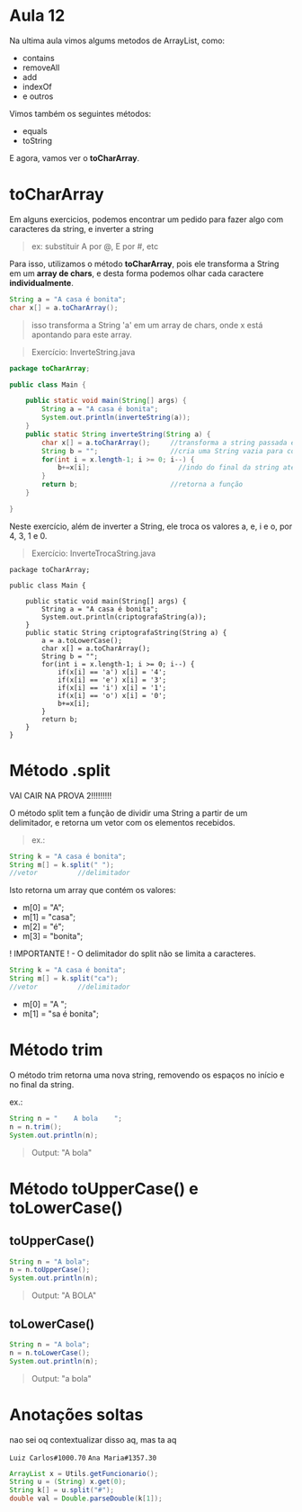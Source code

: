 # Aula 12

Na ultima aula vimos algums metodos de ArrayList, como:
- contains
- removeAll
- add
- indexOf
- e outros

Vimos também os seguintes métodos:
- equals
- toString

E agora, vamos ver o **toCharArray**.


# toCharArray

Em alguns exercicios, podemos encontrar um pedido para fazer algo com caracteres da string, e inverter a string

> ex: substituir A por @, E por #, etc

Para isso, utilizamos o método **toCharArray**, pois ele transforma a String em um **array de chars**, e desta forma podemos olhar cada caractere **individualmente**.


```java
String a = "A casa é bonita";
char x[] = a.toCharArray();
```
> isso transforma a String 'a' em um array de chars, onde x está apontando para este array.

> Exercício: InverteString.java

```java
package toCharArray;

public class Main {

	public static void main(String[] args) {
		String a = "A casa é bonita";
		System.out.println(inverteString(a));
	}
	public static String inverteString(String a) {
		char x[] = a.toCharArray();     //transforma a string passada em toCharArray
		String b = "";                  //cria uma String vazia para concatenar os valores
		for(int i = x.length-1; i >= 0; i--) {
			b+=x[i];                      //indo do final da string ate o inicio, e concatenando os valores
		}
		return b;                       //retorna a função
	}

}
```

Neste exercício, além de inverter a String, ele troca os valores a, e, i e o, por 4, 3, 1 e 0.

> Exercício: InverteTrocaString.java

```
package toCharArray;

public class Main {

	public static void main(String[] args) {
		String a = "A casa é bonita";
		System.out.println(criptografaString(a));
	}
	public static String criptografaString(String a) {
		a = a.toLowerCase();
		char x[] = a.toCharArray();
		String b = "";
		for(int i = x.length-1; i >= 0; i--) {
			if(x[i] == 'a') x[i] = '4';
			if(x[i] == 'e') x[i] = '3';
			if(x[i] == 'i') x[i] = '1';
			if(x[i] == 'o') x[i] = '0';
			b+=x[i];
		}
		return b;
	}
}
```

# Método .split

VAI CAIR NA PROVA 2!!!!!!!!!

O método split tem a função de dividir uma String a partir de um delimitador, e retorna um vetor com os elementos recebidos.

> ex.:

```java
String k = "A casa é bonita";
String m[] = k.split(" ");
//vetor		     //delimitador
```

Isto retorna um array que contém os valores:
- m[0] = "A";
- m[1] = "casa";
- m[2] = "é";
- m[3] = "bonita";

! IMPORTANTE ! - O delimitador do split não se limita a caracteres.

```java
String k = "A casa é bonita";
String m[] = k.split("ca");
//vetor		     //delimitador
```
- m[0] = "A ";
- m[1] = "sa é bonita";



# Método trim

O método trim retorna uma nova string, removendo os espaços no início e no final da string.

ex.:

```java
String n = "    A bola    ";
n = n.trim();
System.out.println(n);
```

> Output: "A bola"

# Método toUpperCase() e toLowerCase()

## toUpperCase()

```java
String n = "A bola";
n = n.toUpperCase();
System.out.println(n);
```

> Output: "A BOLA"

## toLowerCase()

```java
String n = "A bola";
n = n.toLowerCase();
System.out.println(n);
```

> Output: "a bola"


# Anotações soltas

nao sei oq contextualizar disso aq, mas ta aq

`Luiz Carlos#1000.70`
`Ana Maria#1357.30`

```java
ArrayList x = Utils.getFuncionario();
String u = (String) x.get(0);
String k[] = u.split("#");
double val = Double.parseDouble(k[1]);
```










